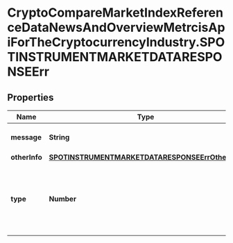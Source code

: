# CryptoCompareMarketIndexReferenceDataNewsAndOverviewMetrcisApiForTheCryptocurrencyIndustry.SPOTINSTRUMENTMARKETDATARESPONSEErr

## Properties

Name | Type | Description | Notes
------------ | ------------- | ------------- | -------------
**message** | **String** | A message describing the error | [optional] 
**otherInfo** | [**SPOTINSTRUMENTMARKETDATARESPONSEErrOtherInfo**](SPOTINSTRUMENTMARKETDATARESPONSEErrOtherInfo.md) |  | [optional] 
**type** | **Number** | A public facing error type. If you want to treat a specific error use the type. | [optional] 


